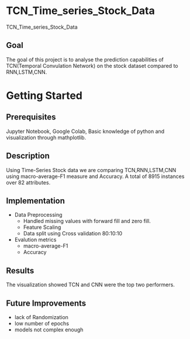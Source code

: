 # TCN_Time_series_Stock_Data
TCN_Time_series_Stock_Data


## Goal
The goal of this project is to analyse the prediction capabilities of TCN(Temporal Convulation Network) on the stock dataset compared to RNN,LSTM,CNN.

# Getting Started

## Prerequisites
Jupyter Notebook, Google Colab, Basic knowledge of python and visualization through mathplotlib. 

## Description
Using Time-Series Stock data we are comparing TCN,RNN,LSTM,CNN using macro-average-F1 measure and Accuracy.
A total of 8915 instances over 82 attributes. 
## Implementation
* Data Preprocessing
  * Handled missing values with forward fill and zero fill. 
  * Feature Scaling
  * Data split using Cross validation 80:10:10
* Evalution metrics
  * macro-average-F1
  * Accuracy
            

## Results
The visualization showed TCN and CNN were the top two performers.

## Future Improvements 

* lack of Randomization
* low number of epochs 
* models not complex enough
